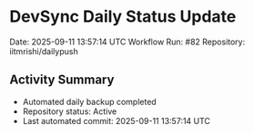 # DevSync Daily Status Update
Date: 2025-09-11 13:57:14 UTC
Workflow Run: #82
Repository: iitmrishi/dailypush

## Activity Summary
- Automated daily backup completed
- Repository status: Active
- Last automated commit: 2025-09-11 13:57:14 UTC
